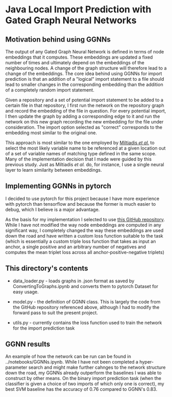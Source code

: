 # Java Local Import Prediction with Gated Graph Neural Networks

## Motivation behind using GGNNs

The output of any Gated Graph Neural Network is defined in terms of node
embeddings that it computes. These embeddings are updated a fixed number of 
times and ultimately depend on the embeddings of the neighbouring nodes. A
change of the graph structure will therefore lead to a change of the embeddings.
The core idea behind using GGNNs for import prediction is that an addition of a "logical" import statement to a file should lead to smaller changes in the corresponding embedding than the addition of a completely random import statement. 

Given a repository and a set of potential
import statement to be added to a certain file in that repository, I first run 
the network on the repository graph and record the embedding of the file in
question. For every potential import, I then update the graph by adding a
corresponding edge to it and run the network on this new graph recording the
new embedding for the file under consideration. The import option selected as
"correct" corresponds to the embedding most similar to the original one.
 
 This approach is most similar to the one employed by 
 [Miltiadis *et al.*](https://arxiv.org/abs/1711.00740) to select the most 
 likely variable name to be referenced at a given location out of a set of 
 variable names of matching type defined in the same scope. Many of the
 implementation decision that I made were guided by this previous study. Just
 as Miltiadis *et al.* do, for instance, I use a single neural layer to learn
 similarity between embeddings.
 
 ## Implementing GGNNs in pytorch
 
 I decided to use pytorch for this project because I have more experience with pytorch than tensorflow and because the former is much easier to debug, which
 I believe is a major advantage. 
 
 As the basis for my implementation I selected to use [this GitHub repository](https://github.com/chingyaoc/ggnn.pytorch/blob/master/model.py). While I have
 not modified the way node embeddings are computed in any significant way, 
 I completely changed the way these embeddings are used down the road and have
 written a custom loss function suitable to the task (which is essentially a
 custom triple loss function that takes as input an anchor, a single positive 
 and an arbitrary number of negatives and computes the mean triplet loss 
 across all anchor-positive-negative triplets)
 
 ## This directory's contents
 
 - data_loader.py  - loads graphs in .json format as saved by 
 ConvertingToGraphs.ipynb and converts them to pytorch Dataset for easy usage.
 
 - model.py - the definition of GGNN class. This is largely the code from the
 GitHub repository referenced above, although I had to modify the forward pass
 to suit the present project.
 
 - utils.py - currently contains the loss function used to train the network for the import prediction task
 
 ## GGNN results
 
 An example of how the network can be run can be found in ../notebooks/GGNNs.ipynb. While I have not been completed a hyper-parameter search and might make further cahnges to the network structure down the road, my GGNNs already outperform the baselines I was able to construct by other means. On the binary import prediction task (when the classifier is given a choice of two imports of which only one is correct), my best SVM baseline has the accuracy of 0.76 compared to GGNN's 0.83.
